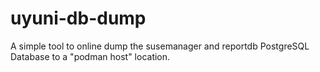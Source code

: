 # uyuni-db-dump
A simple tool to online dump the susemanager and reportdb PostgreSQL Database to a "podman host" location. 

